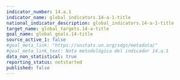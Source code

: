 ```yaml
---
indicator_number: 14.a.1
indicator_name: global_indicators.14-a-1-title
national_indicator_description: global_indicators.14-a-1-title
target_name: global_targets.14-a-title
goal_name: global_goals.14-title
source_active_1: false
#goal_meta_link: "https://unstats.un.org/sdgs/metadata/"
#goal_meta_link_text: Nota metodológica del indicador 14.a.1
data_non_statistical: true
reporting_status: notstarted
published: false
---
```


